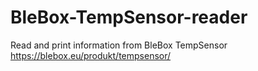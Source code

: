 # BleBox-TempSensor-reader
Read and print information from BleBox TempSensor https://blebox.eu/produkt/tempsensor/
